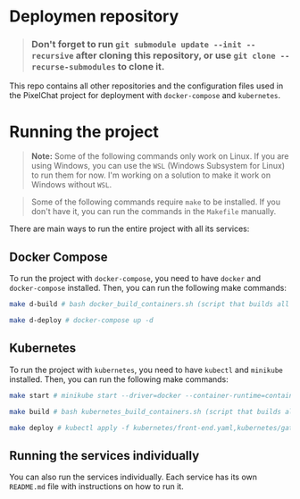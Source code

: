 # Deploymen repository

> ### Don't forget to run `git submodule update --init --recursive` after cloning this repository, or use `git clone --recurse-submodules` to clone it.

This repo contains all other repositories and the configuration files used in the PixelChat project for deployment with `docker-compose` and `kubernetes`.

# Running the project

> **Note:** Some of the following commands only work on Linux. If you are using Windows, you can use the `WSL` (Windows Subsystem for Linux) to run them for now. I'm working on a solution to make it work on Windows without `WSL`.

> Some of the following commands require `make` to be installed. If you don't have it, you can run the commands in the `Makefile` manually.

There are main ways to run the entire project with all its services:

## Docker Compose

To run the project with `docker-compose`, you need to have `docker` and `docker-compose` installed. Then, you can run the following make commands:

```bash
make d-build # bash docker_build_containers.sh (script that builds all containers)

make d-deploy # docker-compose up -d
```

## Kubernetes

To run the project with `kubernetes`, you need to have `kubectl` and `minikube` installed. Then, you can run the following make commands:

```bash
make start # minikube start --driver=docker --container-runtime=containerd

make build # bash kubernetes_build_containers.sh (script that builds all containers)

make deploy # kubectl apply -f kubernetes/front-end.yaml,kubernetes/gateway.yaml,kubernetes/message-api.yaml
```

## Running the services individually

You can also run the services individually. Each service has its own `README.md` file with instructions on how to run it.
